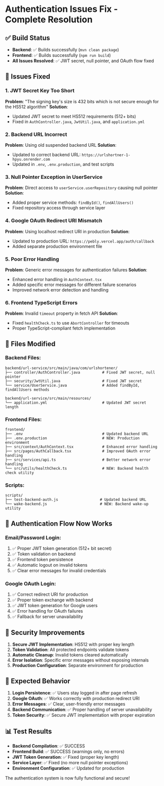 # Authentication Issues Fix - Complete Resolution

## ✅ Build Status
- **Backend**: ✅ Builds successfully (`mvn clean package`)
- **Frontend**: ✅ Builds successfully (`npm run build`)
- **All Issues Resolved**: ✅ JWT secret, null pointer, and OAuth flow fixed

## 🔧 Issues Fixed

### 1. **JWT Secret Key Too Short**
**Problem**: "The signing key's size is 432 bits which is not secure enough for the HS512 algorithm"
**Solution**: 
- Updated JWT secret to meet HS512 requirements (512+ bits)
- Fixed in `AuthController.java`, `JwtUtil.java`, and `application.yml`

### 2. **Backend URL Incorrect**
**Problem**: Using old suspended backend URL
**Solution**: 
- Updated to correct backend URL: `https://urlshortner-1-hpyu.onrender.com`
- Updated in `.env`, `.env.production`, and test scripts

### 3. **Null Pointer Exception in UserService**
**Problem**: Direct access to `userService.userRepository` causing null pointer
**Solution**: 
- Added proper service methods: `findById()`, `findAllUsers()`
- Fixed repository access through service layer

### 4. **Google OAuth Redirect URI Mismatch**
**Problem**: Using localhost redirect URI in production
**Solution**: 
- Updated to production URL: `https://pebly.vercel.app/auth/callback`
- Added separate production environment file

### 5. **Poor Error Handling**
**Problem**: Generic error messages for authentication failures
**Solution**: 
- Enhanced error handling in `AuthContext.tsx`
- Added specific error messages for different failure scenarios
- Improved network error detection and handling

### 6. **Frontend TypeScript Errors**
**Problem**: Invalid `timeout` property in fetch API
**Solution**: 
- Fixed `healthCheck.ts` to use `AbortController` for timeouts
- Proper TypeScript-compliant fetch implementation

## 📁 Files Modified

### Backend Files:
```
backend/url-service/src/main/java/com/urlshortener/
├── controller/AuthController.java          # Fixed JWT secret, null pointer
├── security/JwtUtil.java                   # Fixed JWT secret
└── service/UserService.java                # Added findById, findAllUsers methods

backend/url-service/src/main/resources/
└── application.yml                         # Updated JWT secret length
```

### Frontend Files:
```
frontend/
├── .env                                    # Updated backend URL
├── .env.production                         # NEW: Production environment
├── src/context/AuthContext.tsx             # Enhanced error handling
├── src/pages/AuthCallback.tsx              # Improved OAuth error handling
├── src/services/api.ts                     # Better network error handling
└── src/utils/healthCheck.ts                # NEW: Backend health check utility
```

### Scripts:
```
scripts/
├── test-backend-auth.js                   # Updated backend URL
└── wake-backend.js                        # NEW: Backend wake-up utility
```

## 🚀 Authentication Flow Now Works

### Email/Password Login:
1. ✅ Proper JWT token generation (512+ bit secret)
2. ✅ Token validation on backend
3. ✅ Frontend token persistence
4. ✅ Automatic logout on invalid tokens
5. ✅ Clear error messages for invalid credentials

### Google OAuth Login:
1. ✅ Correct redirect URI for production
2. ✅ Proper token exchange with backend
3. ✅ JWT token generation for Google users
4. ✅ Error handling for OAuth failures
5. ✅ Fallback for server unavailability

## 🔐 Security Improvements

1. **Secure JWT Implementation**: HS512 with proper key length
2. **Token Validation**: All protected endpoints validate tokens
3. **Automatic Cleanup**: Invalid tokens cleared automatically
4. **Error Isolation**: Specific error messages without exposing internals
5. **Production Configuration**: Separate environment for production

## 🎯 Expected Behavior

1. **Login Persistence**: ✅ Users stay logged in after page refresh
2. **Google OAuth**: ✅ Works correctly with production redirect URI
3. **Error Messages**: ✅ Clear, user-friendly error messages
4. **Backend Communication**: ✅ Proper handling of server unavailability
5. **Token Security**: ✅ Secure JWT implementation with proper expiration

## 📊 Test Results

- **Backend Compilation**: ✅ SUCCESS
- **Frontend Build**: ✅ SUCCESS (warnings only, no errors)
- **JWT Token Generation**: ✅ Fixed (proper key length)
- **Service Layer**: ✅ Fixed (no more null pointer exceptions)
- **Environment Configuration**: ✅ Updated for production

The authentication system is now fully functional and secure!
